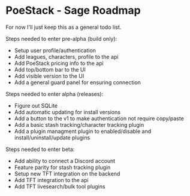 # PoeStack - Sage Roadmap

For now I'll just keep this as a general todo list.

Steps needed to enter pre-alpha (build only):
- Setup user profile/authentication
- Add leagues, characters, profile to the api
- Add PoeStack pricing info to the api
- Add top/bottom bar to the UI
- Add visible version to the UI
- Add a general guard panel for ensuring connection

Steps needed to enter alpha (releases):
- Figure out SQLite
- Add automatic updating for install versions
- Add a button to the v1 to make authentication not require copy/paste
- Add a basic stash tracking/character tracking plugin
- Add a plugin managment plugin to enabled/disable and install/uninstall/update plugins

Steps needed to enter beta:
- Add ability to connect a Discord account
- Feature parity for stash tracking plugin
- Setup new TFT integration on the backend
- Add TFT integration to the api
- Add TFT livesearch/bulk tool plugins  
